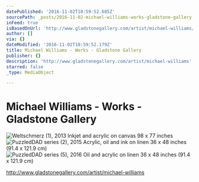 ```yaml
---
datePublished: '2016-11-02T10:59:52.685Z'
sourcePath: _posts/2016-11-02-michael-williams-works-gladstone-gallery.md
inFeed: true
isBasedOnUrl: 'http://www.gladstonegallery.com/artist/michael-williams/work#&panel1-1'
author: []
via: {}
dateModified: '2016-11-02T10:59:52.179Z'
title: Michael Williams - Works - Gladstone Gallery
publisher: {}
description: 'http://www.gladstonegallery.com/artist/michael-williams'
starred: false
_type: MediaObject

---
```

# Michael Williams - Works - Gladstone Gallery
![Weltschmerz (1), 2013 Inkjet and acrylic on canvas 98 x 77 inches](https://s3-us-west-2.amazonaws.com/the-grid-img/p/942fa4930385787b8a73f4186446cf34a53b8a5d.jpg)
![PuzzledDAD series (2), 2015 Acrylic, oil and ink on linen 36 x 48 inches (91.4 x 121.9 cm)](https://s3-us-west-2.amazonaws.com/the-grid-img/p/fea734a584e0f62ded78457f018b7233c3d11ee5.jpg)
![PuzzledDAD series (5), 2016 Oil and acrylic on linen 36 x 48 inches (91.4 x 121.9 cm)](https://imgflo.herokuapp.com/graph/2b2431f8e7ba7b0/bc81b08b98c2e2b9a212c2418aeba010/croprotate.jpg?cropheight=420&cropwidth=584&degrees=0&input=https%3A%2F%2Fthe-grid-user-content.s3-us-west-2.amazonaws.com%2F4cded1ab-18f3-4818-8b10-8b155be5adbb.jpg&x=24&y=0)

http://www.gladstonegallery.com/artist/michael-williams